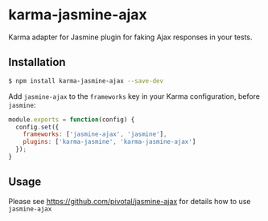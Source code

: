karma-jasmine-ajax
==========

Karma adapter for Jasmine plugin for faking Ajax responses in your tests.

Installation
------------

```sh
$ npm install karma-jasmine-ajax --save-dev
```

Add `jasmine-ajax` to the `frameworks` key in your Karma configuration, before `jasmine`:

```js
module.exports = function(config) {
  config.set({
    frameworks: ['jasmine-ajax', 'jasmine'],
    plugins: ['karma-jasmine', 'karma-jasmine-ajax']
  });
}
```

Usage
-----

Please see https://github.com/pivotal/jasmine-ajax for details how to use `jasmine-ajax`
